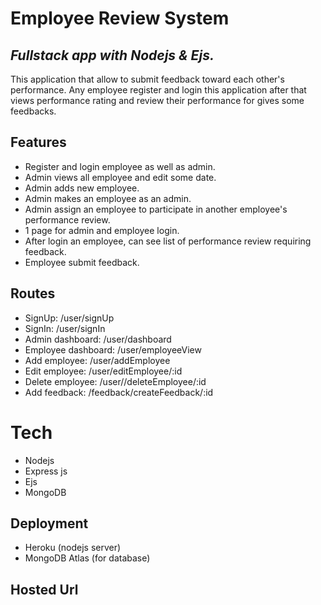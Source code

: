 # Employee Review System

## _Fullstack app with Nodejs & Ejs._

This application that allow to submit feedback toward each other's performance. Any employee register and login this application after that views performance rating and review their performance for gives some feedbacks.

## Features
- Register and login employee as well as admin.
- Admin views all employee and edit some date.
- Admin adds new employee.
- Admin makes an employee as an admin.
- Admin assign an employee to participate in another employee's performance review.
- 1 page for admin and employee login.
- After login an employee, can see list of performance review requiring feedback.
- Employee submit feedback.

## Routes
- SignUp: /user/signUp
- SignIn: /user/signIn
- Admin dashboard: /user/dashboard
- Employee dashboard: /user/employeeView
- Add employee: /user/addEmployee
- Edit employee: /user/editEmployee/:id
- Delete employee: /user//deleteEmployee/:id
- Add feedback: /feedback/createFeedback/:id

# Tech
- Nodejs
- Express js
- Ejs
- MongoDB

<!-- *Features (No need for extra features, just make the listed features)
?Admin view
!Add/remove/update/view employees
TODO Add/update/view performance reviews
Assign employees to participate in another employee's performance review
*Employee view
?List of performance review requiring feedback
!Submit feedback
todo Make 1 login for admin and employee
An employee can register, only admin can make an employee an admin -->


## Deployment
- Heroku (nodejs server)
- MongoDB Atlas (for database)

## Hosted Url


